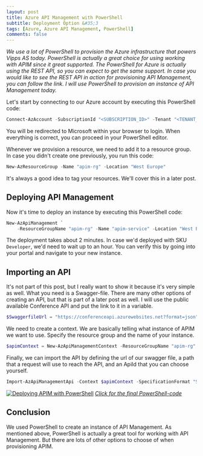 ```yaml
---
layout: post
title: Azure API Management with PowerShell
subtitle: Deployment Option &#35;3
tags: [Azure, Azure API Management, PowerShell]
comments: false
---
```


*We use a lot of PowerShell to provision the Azure infrastructure that powers Vipps AS today. PowerShell is actually a great choice for using working with APIM since it great supported. The PowerShell for Azure is actually using the REST API, so you can expect to get the same support. In case you would like to see the REST API in action for provisioning API Management, you can follow the link. I will use PowerShell to provision an instance of API Management today.*

Let's start by connecting to our Azure account by executing this PowerShell code:

```powershell
Connect-AzAccount -SubscriptionId "<SUBSCRIPTION_ID>" -Tenant "<TENANT_ID>"
```

You will be redirected to Microsoft within your browser to login. When everything is correct, you can proceed in your PowerShell editor.

Whenever we provision a resource, we need to add it to a resource group. In case you didn't create one previously, you run this code:

```powershell
New-AzResourceGroup -Name "apim-rg" -Location "West Europe"
```
It's always a good idea to tag your resources. We'll cover this in a later post.

## Deploying API Management

Now it's time to deploy an instance by executing this PowerShell code:

```powershell
New-AzApiManagement `
    -ResourceGroupName "apim-rg" -Name "apim-service" -Location "West Europe" -Organization "<ORGANIZATION>" -AdminEmail "sven@malvik.de"
```

The deployment takes about 2 minutes. In case we'd deployed with SKU `Developer`, we'd need to wait up to an hour. You can verify this by going into your portal and navigate to your new instance.

## Importing an API

It's not part of this post, but I really want to show it because it's very simple as well. What you need is a Swagger-file. There are many other options of creating an API, but that is part of a later post as well. I will use the public available Conference API and put the link to it in a variable.

```powershell
$SwaggerfileUrl = "https://conferenceapi.azurewebsites.net?format=json"
```

We need to create a context. We are basically telling what instance of APIM we want to use. Specify the resource group and the name of your instance.

```powershell
$apimContext = New-AzApiManagementContext -ResourceGroupName "apim-rg" -ServiceName "apim-service"
```

Finally, we can import the API by defining the url of our swagger file, a path that a request will use to reach the API, and an ApiId that you can choose yourself.

```powershell
Import-AzApiManagementApi -Context $apimContext -SpecificationFormat "Swagger" -SpecificationUrl $SwaggerfileUrl -Path "conference" -ApiId "conferenceAPI"
```

[![Deploying APIM with PowerShell](https://cdn.svenmalvik.com/images/azure-apim-deploy-with-powershell-0.png)](https://gist.github.com/svenmalvik/97f5b86651b3db8e23223b5926d5e746)
[*Click for the final PowerShell-code*](https://gist.github.com/svenmalvik/97f5b86651b3db8e23223b5926d5e746)

## Conclusion
We used PowerShell to create an instance of API Management. As mentioned above, PowerShell is actually a great tool for working with API Management. But there are lots of other options to choose of when provisioning APIM.
